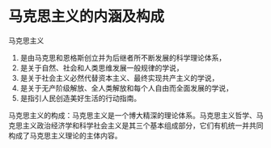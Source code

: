 # 马克思主义的内涵及构成

马克思主义

1. 是由马克思和恩格斯创立并为后继者所不断发展的科学理论体系，
2. 是关于自然、社会和人类思维发展一般规律的学说，
3. 是关于社会主义必然代替资本主义、最终实现共产主义的学说，
4. 是关于无产阶级解放、全人类解放和每个人自由而全面发展的学说，
5. 是指引人民创造美好生活的行动指南。

马克思主义的构成：马克思主义是一个博大精深的理论体系。马克思主义哲学、马克思主义政治经济学和科学社会主义是其三个基本组成部分，它们有机统一并共同构成了马克思主义理论的主体内容。

